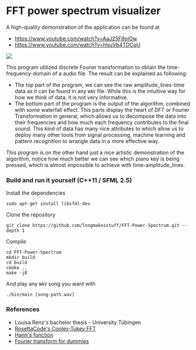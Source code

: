 # FFT power spectrum visualizer

A high-quality demonstration of the application can be found at
- https://www.youtube.com/watch?v=AaJ25F8pjOw
- https://www.youtube.com/watch?v=HsuVb4TDCqU

![](data/output-opt.gif)

This program utilized discrete Fourier transformation to obtain the time-frequency-domain of a audio file. The result
can be explained as following:

- The top part of the program, we can see the raw amplitude_lines-time data as it can be found in any `WAV` file. While this is the
  intuitive way for how we think of  data, it is not very informative.
- The bottom part of the program is the output of the algorithm, combined with some waterfall effect. This parts display the
  heart of DFT or Fourier Transformation in general, which allows us to decompose the data into their frequencies and how much each
  frequency contributes to the final sound. This kind of data has many nice attributes to which allow us to deploy many other tools
  from signal processing, machine learning and pattern recognition to wrangle data in a more effective way.

This program is on the other hand just a nice artistic demonstration of the algorithm, notice how much better we can see which piano key
is being pressed, which is almost impossible to achieve with time-amplitude_lines.

### Build and run it yourself (C++11 / SFML 2.5)

Install the dependencies

```
sudo apt-get install libsfml-dev
```

Clone the repository

```
git clone https://github.com/longmakesstuff/FFT-Power-Spectrum.git --depth 1
```

Compile

```
cd FFT-Power-Spectrum
mkdir build
cd build
cmake ..
make -j8
```

And play any `WAV` song you want with 

```
./bin/main [song-path.wav]
```

### References
- Louisa Renz's bachelor thesis - University Tübingen
- [RosettaCode's Cooley-Tukey FFT](https://rosettacode.org/wiki/Fast_Fourier_transform)
- [Hann's function](https://en.wikipedia.org/wiki/Hann_function)
- [Fourier transform for dummies](https://math.stackexchange.com/questions/1002/fourier-transform-for-dummies)